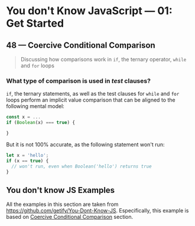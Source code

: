 # You don't Know JavaScript &mdash; 01: Get Started
## 48 &mdash; Coercive Conditional Comparison
> Discussing how comparisons work in `if`, the ternary operator, `while` and `for` loops

### What type of comparison is used in *test* clauses?

`if`, the ternary statements, as well as the test clauses for `while` and `for` loops perform an implicit value comparison that can be aligned to the following mental model:

```javascript
const x = ...
if (Boolean(x) === true) {

}
```

But it is not 100% accurate, as the following statement won't run:
```javascript
let x = 'hello';
if (x == true) {
  // won't run, even when Boolean('hello') returns true
}
```



## You don't know JS Examples
All the examples in this section are taken from https://github.com/getify/You-Dont-Know-JS.
Especifically, this example is based on [Coercive Conditional Comparison](https://github.com/getify/You-Dont-Know-JS/blob/2nd-ed/get-started/apA.md#coercive-conditional-comparison) section.
